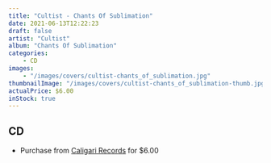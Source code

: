 ```yaml
---
title: "Cultist - Chants Of Sublimation"
date: 2021-06-13T12:22:23
draft: false
artist: "Cultist"
album: "Chants Of Sublimation"
categories:
    - CD
images:
    - "/images/covers/cultist-chants_of_sublimation.jpg"
thumbnailImage: "/images/covers/cultist-chants_of_sublimation-thumb.jpg"
actualPrice: $6.00
inStock: true
---
```


## CD
* Purchase from [Caligari Records](https://caligarirecords.storenvy.com/products/24350859-cultist-chants-of-sublimation) for $6.00
